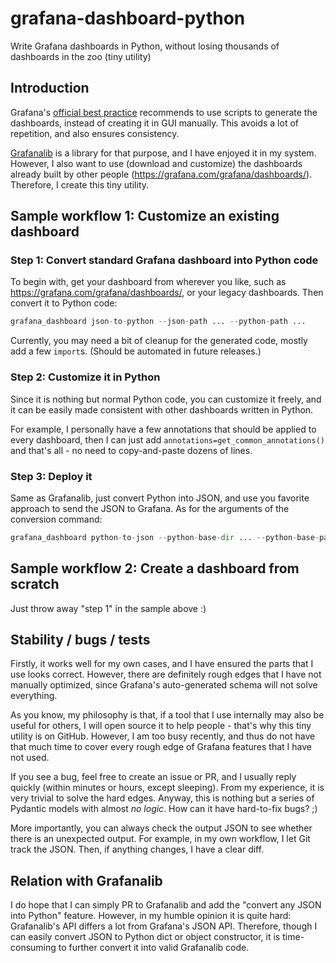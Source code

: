 # grafana-dashboard-python

Write Grafana dashboards in Python, without losing thousands of dashboards in the zoo (tiny utility)

## Introduction

Grafana's [official best practice](https://grafana.com/docs/grafana/latest/dashboards/build-dashboards/best-practices/#high---optimized-use) recommends to use scripts to generate the dashboards, instead of creating it in GUI manually. This avoids a lot of repetition, and also ensures consistency.

[Grafanalib](https://github.com/weaveworks/grafanalib) is a library for that purpose, and I have enjoyed it in my system. However, I also want to use (download and customize) the dashboards already built by other people (https://grafana.com/grafana/dashboards/). Therefore, I create this tiny utility.

## Sample workflow 1: Customize an existing dashboard

### Step 1: Convert standard Grafana dashboard into Python code

To begin with, get your dashboard from wherever you like, such as https://grafana.com/grafana/dashboards/, or your legacy dashboards. Then convert it to Python code:

```py
grafana_dashboard json-to-python --json-path ... --python-path ...
```

Currently, you may need a bit of cleanup for the generated code, mostly add a few `import`s. (Should be automated in future releases.)

### Step 2: Customize it in Python

Since it is nothing but normal Python code, you can customize it freely, and it can be easily made consistent with other dashboards written in Python.

For example, I personally have a few annotations that should be applied to every dashboard, then I can just add `annotations=get_common_annotations()` and that's all - no need to copy-and-paste dozens of lines.

### Step 3: Deploy it

Same as Grafanalib, just convert Python into JSON, and use you favorite approach to send the JSON to Grafana. As for the arguments of the conversion command:

```py
grafana_dashboard python-to-json --python-base-dir ... --python-base-package ... --json-dir ...
```

## Sample workflow 2: Create a dashboard from scratch

Just throw away "step 1" in the sample above :)

## Stability / bugs / tests

Firstly, it works well for my own cases, and I have ensured the parts that I use looks correct. However, there are definitely rough edges that I have not manually optimized, since Grafana's auto-generated schema will not solve everything.

As you know, my philosophy is that, if a tool that I use internally may also be useful for others, I will open source it to help people - that's why this tiny utility is on GitHub. However, I am too busy recently, and thus do not have that much time to cover every rough edge of Grafana features that I have not used.

If you see a bug, feel free to create an issue or PR, and I usually reply quickly (within minutes or hours, except sleeping). From my experience, it is very trivial to solve the hard edges. Anyway, this is nothing but a series of Pydantic models with almost *no logic*. How can it have hard-to-fix bugs? ;)

More importantly, you can always check the output JSON to see whether there is an unexpected output. For example, in my own workflow, I let Git track the JSON. Then, if anything changes, I have a clear diff.

## Relation with Grafanalib

I do hope that I can simply PR to Grafanalib and add the "convert any JSON into Python" feature. However, in my humble opinion it is quite hard: Grafanalib's API differs a lot from Grafana's JSON API. Therefore, though I can easily convert JSON to Python dict or object constructor, it is time-consuming to further convert it into valid Grafanalib code.
